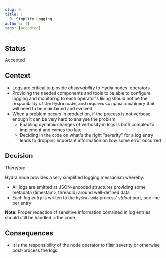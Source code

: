```yaml
---
slug: 9
title: | 
  9. Simplify Logging
authors: []
tags: [Accepted]
---
```


## Status

Accepted

## Context

* Logs are critical to provide _observability_ to Hydra nodes' operators
* Providing the needed components and tools to be able to configure logging and monitoring to each operator's liking should not be the responibility of the Hydra node, and requires complex machinery that will need to be maintained and evolved
* When a problem occurs in production, if the process is not verbose enough it can be very hard to analyse the problem
  * Enabling dynamic changes of verbosity in logs is both complex to implement and comes too late
  * Deciding in the code on what's the right "severity" for a log entry leads to dropping important information on _how_ some error occurred

## Decision

_Therefore_

Hydra node provides a very simplified logging mechanism whereby:
* All logs are emitted as JSON-encoded structures providing some metadata (timestamp, threadId) around well-defined data
* Each _log entry_ is written to the `hydra-node` process' _stdout_ port, one line per entry

**Note**: Proper redaction of sensitive information contained in log entries should still be handled in the code.

## Consequences

* It is the responsibility of the node operator to filter severity or otherwise post-process the logs
